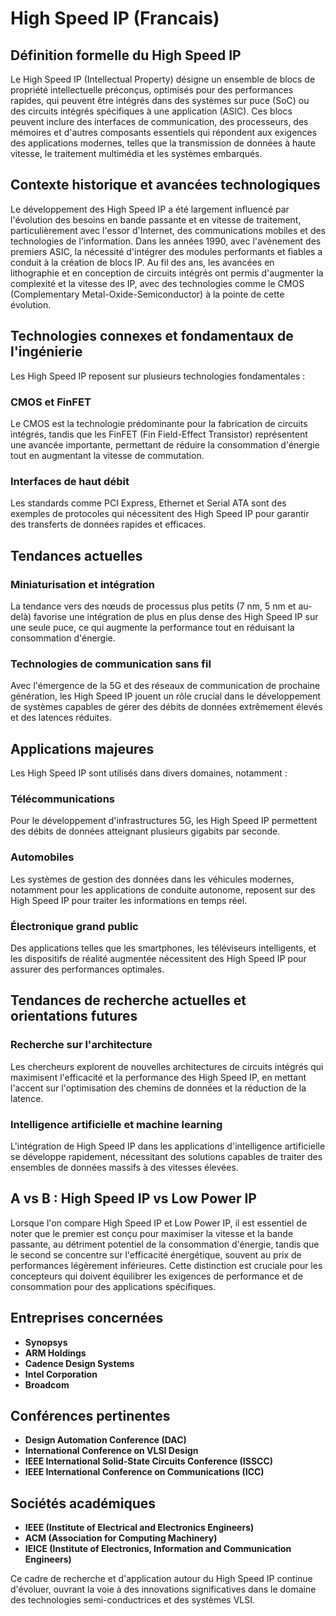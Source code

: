 # High Speed IP (Francais)

## Définition formelle du High Speed IP

Le High Speed IP (Intellectual Property) désigne un ensemble de blocs de propriété intellectuelle préconçus, optimisés pour des performances rapides, qui peuvent être intégrés dans des systèmes sur puce (SoC) ou des circuits intégrés spécifiques à une application (ASIC). Ces blocs peuvent inclure des interfaces de communication, des processeurs, des mémoires et d'autres composants essentiels qui répondent aux exigences des applications modernes, telles que la transmission de données à haute vitesse, le traitement multimédia et les systèmes embarqués.

## Contexte historique et avancées technologiques

Le développement des High Speed IP a été largement influencé par l'évolution des besoins en bande passante et en vitesse de traitement, particulièrement avec l'essor d'Internet, des communications mobiles et des technologies de l'information. Dans les années 1990, avec l'avènement des premiers ASIC, la nécessité d'intégrer des modules performants et fiables a conduit à la création de blocs IP. Au fil des ans, les avancées en lithographie et en conception de circuits intégrés ont permis d'augmenter la complexité et la vitesse des IP, avec des technologies comme le CMOS (Complementary Metal-Oxide-Semiconductor) à la pointe de cette évolution.

## Technologies connexes et fondamentaux de l'ingénierie

Les High Speed IP reposent sur plusieurs technologies fondamentales :

### CMOS et FinFET

Le CMOS est la technologie prédominante pour la fabrication de circuits intégrés, tandis que les FinFET (Fin Field-Effect Transistor) représentent une avancée importante, permettant de réduire la consommation d'énergie tout en augmentant la vitesse de commutation.

### Interfaces de haut débit

Les standards comme PCI Express, Ethernet et Serial ATA sont des exemples de protocoles qui nécessitent des High Speed IP pour garantir des transferts de données rapides et efficaces.

## Tendances actuelles

### Miniaturisation et intégration

La tendance vers des nœuds de processus plus petits (7 nm, 5 nm et au-delà) favorise une intégration de plus en plus dense des High Speed IP sur une seule puce, ce qui augmente la performance tout en réduisant la consommation d'énergie.

### Technologies de communication sans fil

Avec l'émergence de la 5G et des réseaux de communication de prochaine génération, les High Speed IP jouent un rôle crucial dans le développement de systèmes capables de gérer des débits de données extrêmement élevés et des latences réduites.

## Applications majeures

Les High Speed IP sont utilisés dans divers domaines, notamment :

### Télécommunications

Pour le développement d'infrastructures 5G, les High Speed IP permettent des débits de données atteignant plusieurs gigabits par seconde.

### Automobiles

Les systèmes de gestion des données dans les véhicules modernes, notamment pour les applications de conduite autonome, reposent sur des High Speed IP pour traiter les informations en temps réel.

### Électronique grand public

Des applications telles que les smartphones, les téléviseurs intelligents, et les dispositifs de réalité augmentée nécessitent des High Speed IP pour assurer des performances optimales.

## Tendances de recherche actuelles et orientations futures

### Recherche sur l'architecture

Les chercheurs explorent de nouvelles architectures de circuits intégrés qui maximisent l'efficacité et la performance des High Speed IP, en mettant l'accent sur l'optimisation des chemins de données et la réduction de la latence.

### Intelligence artificielle et machine learning

L'intégration de High Speed IP dans les applications d'intelligence artificielle se développe rapidement, nécessitant des solutions capables de traiter des ensembles de données massifs à des vitesses élevées.

## A vs B : High Speed IP vs Low Power IP

Lorsque l'on compare High Speed IP et Low Power IP, il est essentiel de noter que le premier est conçu pour maximiser la vitesse et la bande passante, au détriment potentiel de la consommation d'énergie, tandis que le second se concentre sur l'efficacité énergétique, souvent au prix de performances légèrement inférieures. Cette distinction est cruciale pour les concepteurs qui doivent équilibrer les exigences de performance et de consommation pour des applications spécifiques.

## Entreprises concernées

- **Synopsys**
- **ARM Holdings**
- **Cadence Design Systems**
- **Intel Corporation**
- **Broadcom**

## Conférences pertinentes

- **Design Automation Conference (DAC)**
- **International Conference on VLSI Design**
- **IEEE International Solid-State Circuits Conference (ISSCC)**
- **IEEE International Conference on Communications (ICC)**

## Sociétés académiques

- **IEEE (Institute of Electrical and Electronics Engineers)**
- **ACM (Association for Computing Machinery)**
- **IEICE (Institute of Electronics, Information and Communication Engineers)**

Ce cadre de recherche et d'application autour du High Speed IP continue d'évoluer, ouvrant la voie à des innovations significatives dans le domaine des technologies semi-conductrices et des systèmes VLSI.